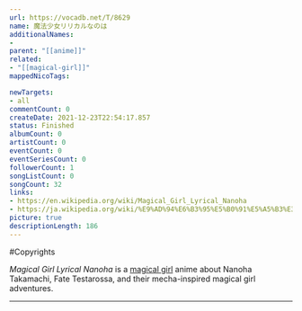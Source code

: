 ```yaml
---
url: https://vocadb.net/T/8629
name: 魔法少女リリカルなのは
additionalNames: 
- 
parent: "[[anime]]"
related:
- "[[magical-girl]]"
mappedNicoTags:

newTargets:
- all
commentCount: 0
createDate: 2021-12-23T22:54:17.857
status: Finished
albumCount: 0
artistCount: 0
eventCount: 0
eventSeriesCount: 0
followerCount: 1
songListCount: 0
songCount: 32
links: 
- https://en.wikipedia.org/wiki/Magical_Girl_Lyrical_Nanoha
- https://ja.wikipedia.org/wiki/%E9%AD%94%E6%B3%95%E5%B0%91%E5%A5%B3%E3%83%AA%E3%83%AA%E3%82%AB%E3%83%AB%E3%81%AA%E3%81%AE%E3%81%AF
picture: true
descriptionLength: 186
---
```


#Copyrights

*Magical Girl Lyrical Nanoha* is a [magical girl](https://vocadb.net/T/6407/magical-girl) anime about Nanoha Takamachi, Fate Testarossa, and their mecha-inspired magical girl adventures.

---


